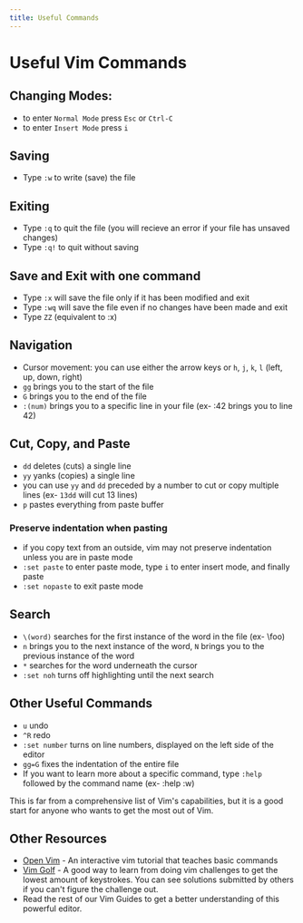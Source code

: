 ```yaml
---
title: Useful Commands
---
```

# Useful Vim Commands

## Changing Modes:
- to enter `Normal Mode` press `Esc` or `Ctrl-C`
- to enter `Insert Mode` press `i` 

## Saving
- Type `:w` to write (save) the file

## Exiting
- Type `:q` to quit the file (you will recieve an error if your file has unsaved changes)
- Type `:q!` to quit without saving

## Save and Exit with one command
- Type `:x` will save the file only if it has been modified and exit
- Type `:wq` will save the file even if no changes have been made and exit
- Type `ZZ` (equivalent to :x)

## Navigation
- Cursor movement: you can use either the arrow keys or `h`, `j`, `k`, `l` (left, up, down, right)
- `gg` brings you to the start of the file
- `G` brings you to the end of the file
- `:(num)` brings you to a specific line in your file (ex- :42 brings you to line 42)

## Cut, Copy, and Paste
- `dd` deletes (cuts) a single line
- `yy` yanks (copies) a single line
- you can use `yy` and `dd` preceded by a number to cut or copy multiple lines (ex- `13dd` will cut 13 lines)
- `p` pastes everything from paste buffer

### Preserve indentation when pasting
- if you copy text from an outside, vim may not preserve indentation unless you are in paste mode
- `:set paste` to enter paste mode, type `i` to enter insert mode, and finally paste 
- `:set nopaste` to exit paste mode

## Search
- `\(word)` searches for the first instance of the word in the file (ex- \foo)
- `n` brings you to the next instance of the word, `N` brings you to the previous instance of the word
- `*` searches for the word underneath the cursor
- `:set noh` turns off highlighting until the next search

## Other Useful Commands
- `u` undo
- `^R` redo
- `:set number` turns on line numbers, displayed on the left side of the editor
- `gg=G` fixes the indentation of the entire file
- If you want to learn more about a specific command, type `:help` followed by the command name (ex- :help :w)

This is far from a comprehensive list of Vim's capabilities, but it is a good start for anyone who wants to get the most out of Vim.

## Other Resources
- <a href='http://www.openvim.com/' target='_blank' rel='nofollow'>Open Vim</a> - An interactive vim tutorial that teaches basic commands
- <a href='https://vimgolf.com/' target='_blank' rel='nofollow'>Vim Golf</a> - A good way to learn from doing vim challenges to get the lowest amount of keystrokes. You can see solutions submitted by others if you can't figure the challenge out.
- Read the rest of our Vim Guides to get a better understanding of this powerful editor.
